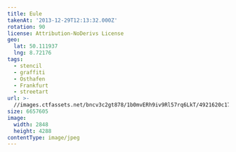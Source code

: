 ```yaml
---
title: Eule
takenAt: '2013-12-29T12:13:32.000Z'
rotation: 90
license: Attribution-NoDerivs License
geo:
  lat: 50.111937
  lng: 8.72176
tags:
  - stencil
  - graffiti
  - Osthafen
  - Frankfurt
  - streetart
url: >-
  //images.ctfassets.net/bncv3c2gt878/1b0mvERh9iv9Rl57rq6LkT/4921620c17f473d6a50458cc0665e415/eule_11625413253_o
size: 6657605
image:
  width: 2848
  height: 4288
contentType: image/jpeg
---
```


